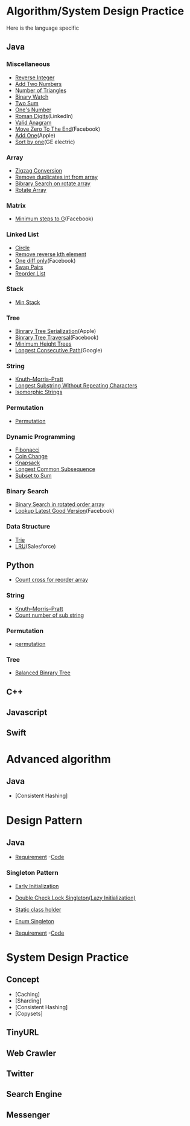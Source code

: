 # Algorithm/System Design Practice

Here is the language specific 
## Java

### Miscellaneous
- [Reverse Integer](java/src/main/java/com/haibo/yan/algorithm/ReverseInteger.java)
- [Add Two Numbers](java/src/main/java/com/haibo/yan/algorithm/medium/AddTwoNumbers.java)
- [Number of Triangles](java/src/main/java/com/haibo/yan/algorithm/medium/NumberOfTriangles.java)
- [Binary Watch](java/src/main/java/com/haibo/yan/algorithm/easy/BinaryWatch.java)
- [Two Sum](java/src/main/java/com/haibo/yan/algorithm/easy/TwoSum.java)
- [One's Number](java/src/main/java/com/haibo/yan/algorithm/OneNumbers.java)
- [Roman Digits](java/src/main/java/com/haibo/yan/algorithm/Roman.java)(LinkedIn)
- [Valid Anagram](java/src/main/java/com/haibo/yan/algorithm/ValidAnagram.java)
- [Move Zero To The End](java/src/main/java/com/haibo/yan/algorithm/MoveZeroes.java)(Facebook)
- [Add One](java/src/main/java/com/haibo/yan/algorithm/AddOne)(Apple)
- [Sort by one](java/src/main/java/com/haibo/yan/algorithm/SortByOne.java)(GE electric)

### Array
- [Zigzag Conversion](java/src/main/java/com/haibo/yan/algorithm/array/Zigzag.java)
- [Remove duplicates int from array](java/src/main/java/com/haibo/yan/algorithm/easy/RemoveDuplicates.java)
- [Bibrary Search on rotate array](java/src/main/java/com/haibo/yan/algorithm/binarysearch/rotate/Solution.java)
- [Rotate Array](java/src/main/java/com/haibo/yan/algorithm/array/RotateArray.java)

### Matrix
- [Minimum steps to G](java/src/main/java/com/haibo/yan/algorithm/matrix/ClosestG.java)(Facebook)

### Linked List
- [Circle](java/src/main/java/com/haibo/yan/algorithm/linkedlist/Circle.java)
- [Remove reverse kth element](java/src/main/java/com/haibo/yan/algorithm/linkedlist/RemoveK.java)
- [One diff only](java/src/main/java/com/haibo/yan/algorithm/linkedlist/OneDiff.java)(Facebook)
- [Swap Pairs](java/src/main/java/com/haibo/yan/algorithm/linkedlist/SwapPairs.java)
- [Reorder List](java/src/test/java/com/haibo/yan/algorithm/linkedlist/TestReorder.java)

### Stack
- [Min Stack](java/src/main/java/com/haibo/yan/algorithm/stack/MinStack.java)

### Tree
- [Binrary Tree Serialization](java/src/main/java/com/haibo/yan/algorithm/tree/BinaryTreeNode.java)(Apple)
- [Binrary Tree Traversal](java/src/main/java/com/haibo/yan/algorithm/tree/Traversal.java)(Facebook)
- [Minimum Height Trees](java/src/main/java/com/haibo/yan/algorithm/tree/MinimumHeightTrees.java)
- [Longest Consecutive Path](java/src/main/java/com/haibo/yan/algorithm/tree/LongestConsecutivePath.java)(Google)

### String
- [Knuth–Morris–Pratt](java/src/main/java/com/haibo/yan/algorithm/string/KMP.java)
- [Longest Substring Without Repeating Characters](java/src/main/java/com/haibo/yan/algorithm/string/NoRepeatingLongestSubstring.java)
- [Isomorphic Strings](java/src/main/java/com/haibo/yan/algorithm/string/Isomorphic.java)

### Permutation
- [Permutation](java/src/main/java/com/haibo/yan/algorithm/Permutation.java)

### Dynamic Programming
- [Fibonacci](java/src/main/java/com/haibo/yan/algorithm/dp/Fibonacci.java)
- [Coin Change](java/src/main/java/com/haibo/yan/algorithm/dp/CoinChange.java)
- [Knapsack](java/src/main/java/com/haibo/yan/algorithm/dp/Knapsack.java)
- [Longest Common Subsequence](java/src/main/java/com/haibo/yan/algorithm/dp/LongestCommonSubsequence.java)
- [Subset to Sum](java/src/main/java/com/haibo/yan/algorithm/dp/SubsetSum.java)

### Binary Search
- [Binary Search in rotated order array](java/src/main/java/com/haibo/yan/algorithm/binarysearch/RotateSearch.java)
- [Lookup Latest Good Version](java/src/main/java/com/haibo/yan/algorithm/binarysearch/LatestGoodVersion.java)(Facebook)

### Data Structure
- [Trie](java/src/main/java/com/haibo/yan/algorithm/datastructure/Trie.java)
- [LRU](java/src/main/java/com/haibo/yan/algorithm/datastructure/LRU.java)(Salesforce)

## Python

- [Count cross for reorder array](python/cross_count.py) 

### String
- [Knuth–Morris–Pratt](python/kmp.py)
- [Count number of sub string](python/count_substring.py)

### Permutation
- [permutation](python/permutation.py)

### Tree
- [Balanced Binrary Tree](python/balanced_binary_tree.py)

## C++

## Javascript

## Swift

# Advanced algorithm

## Java
- [Consistent Hashing]

# Design Pattern
## Java

- [Requirement](java/src/main/java/com/haibo/yan/design/packagemanager/SystemDependencies.pdf) -[Code](java/src/main/java/com/haibo/yan/design/packagemanager/)
### Singleton Pattern

- [Early Initialization](java/src/main/java/com/haibo/yan/pattern/Singleton/EarlyIniSingleton.java)
- [Double Check Lock Singleton(Lazy Initialization)](java/src/main/java/com/haibo/yan/pattern/Singleton/DoubleCheckLockSingleton.java)
- [Static class holder](java/src/main/java/com/haibo/yan/pattern/Singleton/StaticHolderSingleton.java)
- [Enum Singleton](java/src/main/java/com/haibo/yan/pattern/Singleton/EnumSingleton.java)


- [Requirement](java/src/main/java/com/haibo/yan/design/packagemanager/SystemDependencies.pdf) -[Code](java/src/main/java/com/haibo/yan/design/packagemanager/)

# System Design Practice

## Concept
 - [Caching]
 - [Sharding]
 - [Consistent Hashing]
 - [Copysets]

## TinyURL

## Web Crawler

## Twitter

## Search Engine

## Messenger



 
